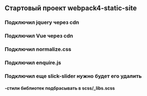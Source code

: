 ## Стартовый проект webpack4-static-site

### Подключил jquery через cdn

### Подключил Vue через cdn

### Подключил normalize.css

### Подключил enquire.js

### Подключил еще slick-slider нужно будет его удалить

#### -стили библиотек подбрасывать в scss/\_libs.scss
